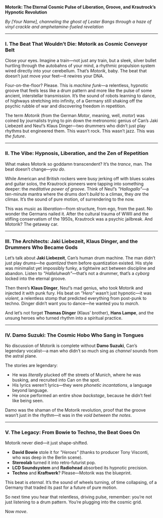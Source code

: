 **Motorik: The Eternal Cosmic Pulse of Liberation, Groove, and Krautrock’s Hypnotic Revolution**  

*By [Your Name], channeling the ghost of Lester Bangs through a haze of vinyl crackle and amphetamine-fueled revelation*  

---

### **I. The Beat That Wouldn’t Die: Motorik as Cosmic Conveyor Belt**  

Close your eyes. Imagine a train—not just any train, but a sleek, silver bullet hurtling through the autobahns of your mind, a rhythmic propulsion system wired directly into your cerebellum. That’s *Motorik*, baby. The beat that doesn’t just move your feet—it rewires your DNA.  

Four-on-the-floor? Please. This is *machine funk*—a relentless, hypnotic groove that feels less like a drum pattern and more like the pulse of some ancient, interstellar transmission. It’s the sound of robots learning to dance, of highways stretching into infinity, of a Germany still shaking off the psychic rubble of war and discovering freedom in repetition.  

The term *Motorik* (from the German *Motor*, meaning, well, *motor*) was coined by journalists trying to pin down the metronomic genius of Can’s Jaki Liebezeit and Neu!’s Klaus Dinger—two drummers who didn’t just play rhythms but engineered them. This wasn’t rock. This wasn’t jazz. This was *the future*.  

---

### **II. The Vibe: Hypnosis, Liberation, and the Zen of Repetition**  

What makes Motorik so goddamn transcendent? It’s the *trance*, man. The beat doesn’t change—*you do*.  

While American and British rockers were busy jerking off with blues scales and guitar solos, the Krautrock pioneers were tapping into something deeper: the *meditative power of groove*. Think of Neu!’s *"Hallogallo"*—a ten-minute mantra where the drums don’t *build* to a climax, they *are* the climax. It’s the sound of pure motion, of surrendering to the now.  

This was music as *liberation*—from structure, from ego, from the past. No wonder the Germans nailed it. After the cultural trauma of WWII and the stifling conservatism of the 1950s, Krautrock was a psychic jailbreak. And Motorik? The getaway car.  

---

### **III. The Architects: Jaki Liebezeit, Klaus Dinger, and the Drummers Who Became Gods**  

Let’s talk about **Jaki Liebezeit**, Can’s human drum machine. The man didn’t just play drums—he *quantized* them before quantization existed. His style was minimalist yet impossibly funky, a tightwire act between discipline and abandon. Listen to *"Halleluhwah"*—that’s not a drummer, that’s a *cyborg* locked into the eternal groove.  

Then there’s **Klaus Dinger**, Neu!’s mad genius, who took Motorik and injected it with punk fury. His beat on *"Hero"* wasn’t just hypnotic—it was *violent*, a relentless stomp that predicted everything from post-punk to techno. Dinger didn’t want you to dance—he wanted you to *march*.  

And let’s not forget **Thomas Dinger** (Klaus’ brother), **Hans Lampe**, and the unsung heroes who turned rhythm into a spiritual practice.  

---

### **IV. Damo Suzuki: The Cosmic Hobo Who Sang in Tongues**  

No discussion of Motorik is complete without **Damo Suzuki**, Can’s legendary vocalist—a man who didn’t so much sing as *channel* sounds from the astral plane.  

The stories are legendary:  
- He was *literally* plucked off the streets of Munich, where he was busking, and recruited into Can on the spot.  
- His lyrics weren’t lyrics—they were *phonetic incantations*, a language beyond language.  
- He once performed an entire show *backstage*, because he didn’t feel like being seen.  

Damo was the shaman of the Motorik revolution, proof that the groove wasn’t just in the rhythm—it was in the *void between the notes*.  

---

### **V. The Legacy: From Bowie to Techno, the Beat Goes On**  

Motorik never died—it just shape-shifted.  
- **David Bowie** stole it for *"Heroes"* (thanks to producer Tony Visconti, who was deep in the Berlin scene).  
- **Stereolab** turned it into retro-futurist pop.  
- **LCD Soundsystem** and **Radiohead** absorbed its hypnotic precision.  
- **Techno** and **Kraftwerk**? Please—Motorik was the blueprint.  

This beat is *eternal*. It’s the sound of wheels turning, of time collapsing, of a Germany that traded its past for a future of pure motion.  

So next time you hear that relentless, driving pulse, remember: you’re not just listening to a drum pattern. You’re plugging into the cosmic grid.  

Now *move*.